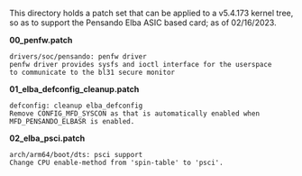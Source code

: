 This directory holds a patch set that can be applied to
a v5.4.173 kernel tree, so as to support the Pensando Elba ASIC
based card; as of 02/16/2023.

**00_penfw.patch**<br>
```
drivers/soc/pensando: penfw driver
penfw driver provides sysfs and ioctl interface for the userspace
to communicate to the bl31 secure monitor
```
**01_elba_defconfig_cleanup.patch**<br>
```
defconfig: cleanup elba_defconfig
Remove CONFIG_MFD_SYSCON as that is automatically enabled when
MFD_PENSANDO_ELBASR is enabled.
```
**02_elba_psci.patch**<br>
```
arch/arm64/boot/dts: psci support
Change CPU enable-method from 'spin-table' to 'psci'.
```
